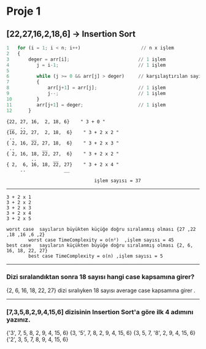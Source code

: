 # Proje 1

## [22,27,16,2,18,6] -> Insertion Sort
```python
1	for (i = 1; i < n; i++)                      // n x işlem
2	{
3		deger = arr[i];             			// 1 işlem
4		   j = i-1;								// 1 işlem
5                                                
6		   while (j >= 0 && arr[j] > deger)		// karşılaştırılan sayının sıralı listedeki konumuna gitmesi , en kötü ihtimal i işlem
7		   {                                     
8			   arr[j+1] = arr[j];				// 1 işlem
9			   j--;								// 1 işlem
10		   }                                     
11		   arr[j+1] = deger;					// 1 işlem
12		}
```

	{22, 27, 16,  2, 18, 6}    " 3 + 0 "
	 __  ..
	{16, 22, 27,  2, 18,  6}	" 3 + 2 x 2 "
	 ..		 __
	{ 2, 16, 22, 27, 18,  6}	" 3 + 2 x 3 "
	 ..          __
	{ 2, 16, 18, 22, 27,  6}	" 3 + 2 x 2 "
             ..      __
	{ 2,  6, 16, 18, 22, 27}	" 3 + 2 x 4 "
         ..              __
	
									işlem sayısı = 37
____________________________________________________________________________________________
	
	3 + 2 x 1
	3 + 2 x 2
	3 + 2 x 3
	3 + 2 x 4
	3 + 2 x 5
	
	worst case  sayıların büyükten küçüğe doğru sıralanmış olması {27 ,22 ,18 ,16 ,6 ,2}
			worst case TimeComplexity =	o(n²)  ,işlem sayısı = 45
	best case 	sayıların küçükten büyüğe doğru sıralanmış olması {2, 6, 16, 18, 22, 27}
			best case TimeComplexity = o(n) ,işlem sayısı = 5
			
____________________________________________________________________________________________
### Dizi sıralandıktan sonra 18 sayısı hangi case kapsamına girer? 

{2, 6, 16, 18, 22, 27}  dizi sıralıyken 18 sayısı average case kapsamına girer .

____________________________________________________________________________________________
### [7,3,5,8,2,9,4,15,6] dizisinin Insertion Sort'a göre ilk 4 adımını yazınız.

{'3', 7, 5, 8, 2, 9, 4, 15, 6}
{3, '5', 7, 8, 2, 9, 4, 15, 6}
{3, 5, 7, '8', 2, 9, 4, 15, 6}
{'2', 3, 5, 7, 8, 9, 4, 15, 6}